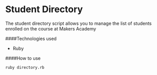 Student Directory
=================

The student directory script allows you to manage the list of students enrolled on the course at Makers Academy

####Technologies used
* Ruby

####How to use

```ruby directory.rb```
